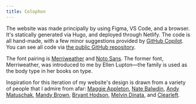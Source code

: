 ```yaml
---
title: Colophon
---
```


The website was made principally by using Figma, VS Code, and a browser. It's statically generated via Hugo, and deployed through Netlify. The code is all hand-made, with a few minor suggestions provided by [GitHub Copilot](https://github.com/features/copilot). You can see all code via [the public GitHub repository](https://github.com/bsebesta/portfolio-v2).

The font pairing is [Merriweather](https://fonts.google.com/specimen/Merriweather?query=Sorkin+Type) and [Noto Sans](https://fonts.google.com/noto/specimen/Noto+Sans?query=noto+sans). The former font, Merriweather, was introduced to me by Ellen Lupton—the family is used as the body type in her books on type.

Inspiration for this iteration of my website's design is drawn from a variety of people that I admire from afar: [Maggie Appleton](https://maggieappleton.com/), [Nate Balwdin](https://natebaldw.in/#/), [Andy Matuschak](https://andymatuschak.org/), [Mandy Brown](https://aworkinglibrary.com/), [Bryant Hodson](https://bryanthodson.com/), [Melvin Dinata](https://www.melvindinata.com/), and [Clearleft](https://clearleft.com/).